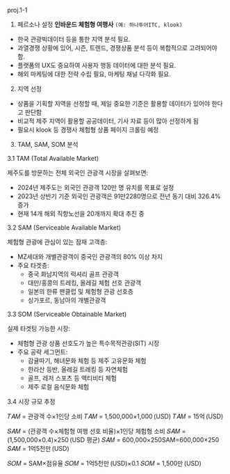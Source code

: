 proj.1-1

1. 페르소나 설정
**인바운드 체험형 여행사** `(예: 하나투어ITC, klook)`

- 한국 관광빅데이터 등을 통한 지역 분석 필요.
- 과열경쟁 상황에 있어, 시즌, 트렌드, 경쟁상품 분석 등이 복합적으로 고려되어야 함.
- 플랫폼의 UX도 중요하여 사용자 행동 데이터에 대한 분석 필요.
- 해외 마케팅에 대한 전략 수립 필요, 마케팅 채널 다각화 필요.

2. 지역 선정

- 상품을 기획할 지역을 선정할 때, 제일 중요한 기준은 활용할 데이터가 있어야 한다고 판단함
- 비교적 제주 지역이 활용할 공공데이터, 기사 자료 등이 많아 선정하게 됨
- 필요시 klook 등 경쟁사 체험형 상품 페이지 크롤링 예정

3. TAM, SAM, SOM 분석

 3.1 TAM (Total Available Market)

제주도를 방문하는 전체 외국인 관광객 시장을 살펴보면:
- 2024년 제주도는 외국인 관광객 120만 명 유치를 목표로 설정
- 2023년 상반기 기준 외국인 관광객은 91만2280명으로 전년 동기 대비 326.4% 증가
- 현재 14개 해외 직항노선을 20개까지 확대 추진 중


3.2 SAM (Serviceable Available Market)

체험형 관광에 관심이 있는 잠재 고객층:
- MZ세대와 개별관광객이 중국인 관광객의 80% 이상 차지
- 주요 타겟층:
   - 중국 화남지역의 럭셔리 골프 관광객
   - 대만/홍콩의 트레킹, 올레길 체험 선호 관광객
   - 일본의 한류 팬클럽 및 체험형 관광 선호층
   - 싱가포르, 동남아의 개별관광객

3.3 SOM (Serviceable Obtainable Market)

실제 타겟팅 가능한 시장:
- 체험형 관광 상품 선호도가 높은 특수목적관광(SIT) 시장
- 주요 공략 세그먼트:
   - 감귤따기, 해녀문화 체험 등 제주 고유문화 체험
   - 한라산 등반, 올레길 트레킹 등 자연체험
   - 골프, 레저 스포츠 등 액티비티 체험
   - 제주 로컬 음식문화 체험

3.4 시장 규모 추정

𝑇𝐴𝑀 = 관광객 수×1인당 소비
𝑇𝐴𝑀 = 1,500,000×1,000 (USD)
𝑇𝐴𝑀 = 15억 (USD)

𝑆𝐴𝑀 = (관광객 수×체험형 여행 선호 비율)×1인당 체험형 소비
𝑆𝐴𝑀 = (1,500,000×0.4)×250 (USD 평균)
𝑆𝐴𝑀 = 600,000×250SAM=600,000×250
𝑆𝐴𝑀 = 1억5천만 (USD)

𝑆𝑂𝑀 = SAM×점유율
𝑆𝑂𝑀 = 1억5천만 (USD)×0.1
𝑆𝑂𝑀 = 1,500만 (USD)

